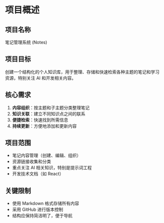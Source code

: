 # 项目概述

## 项目名称
笔记管理系统 (Notes)

## 项目目标
创建一个结构化的个人知识库，用于整理、存储和快速检索各种主题的笔记和学习资源，特别关注 AI 和开发相关内容。

## 核心需求
1. **内容组织**：按主题和子主题分类整理笔记
2. **知识关联**：建立不同知识点之间的联系
3. **便捷检索**：快速找到所需信息
4. **持续更新**：方便地添加和更新内容

## 项目范围
- 笔记内容管理（创建、编辑、组织）
- 资源链接收集和分类
- 重点关注 AI 相关知识，特别是提示词工程
- 开发技术文档（如 React）

## 关键限制
- 使用 Markdown 格式存储所有内容
- 采用 GitHub 进行版本控制
- 结构应保持简洁明了，便于导航
